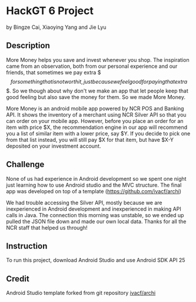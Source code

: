 # HackGT 6 Project
by Bingze Cai, Xiaoying Yang and Jie Lyu

## Description
More Money helps you save and invest whenever you shop. The inspiration came from an observation, both from our personal experience and our friends, that sometimes we pay extra $$$ for something that is not worth it, just because we feel good for paying that extra $$$. So we though about why don't we make an app that let people keep that good feeling but also save the money for them. So we made More Money.

More Money is an android mobile app powered by NCR POS and Banking API. It shows the inventory of a merchant using NCR Silver API so that you can order on your mobile app. However, before you place an order for an item with price $X, the recommendation engine in our app will recommend you a list of similar item with a lower price, say $Y. If you decide to pick one from that list instead, you will still pay $X for that item, but have $X-Y deposited on your investment account.

## Challenge
None of us had experience in Android development so we spent one night just learning how to use Android studio and the MVC structure. The final app was developed on top of a template (https://github.com/ivacf/archi)

We had trouble accessing the Silver API, mostly because we are inexperienced in Android development and inexperienced in making API calls in Java. The connection this morning was unstable, so we ended up pulled the JSON file down and made our own local data. Thanks for all the NCR staff that helped us through!

## Instruction
To run this project, download Android Studio and use Android SDK API 25

## Credit
Android Studio template forked from git repository [ivacf/archi](https://github.com/ivacf/archi)
